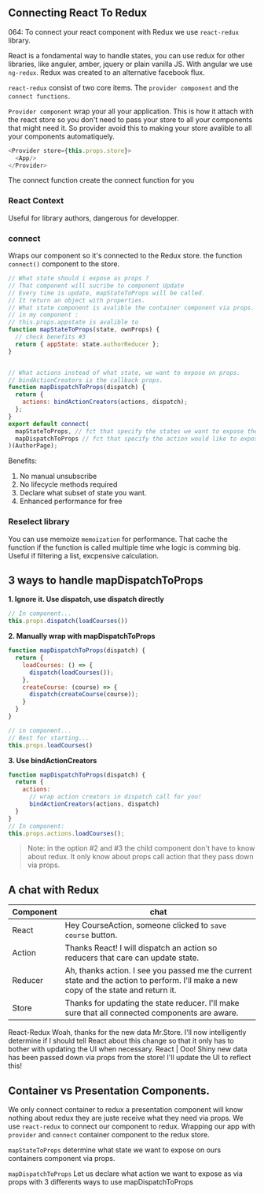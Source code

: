 ## Connecting React To Redux
064:
To connect your react component with Redux we use `react-redux` library.

React is a fondamental way to handle states, you can use redux for other libraries, like anguler, amber, jquery or plain vanilla JS. With angular we use `ng-redux`. Redux was created to an alternative facebook flux.


`react-redux` consist of two core items. The `provider component` and the `connect functions`.

`Provider component` wrap your all your application. This is how it attach with the react store so you don't need to pass your store to all your components that might need it. So provider avoid this to making your store avalible to all your components automatiquely.

```js
<Provider store={this.props.store}>
  <App/>
</Provider>
```



The connect function create the connect function for you

### React Context
Useful for library authors, dangerous for developper.

### connect
Wraps our component so it's connected to the Redux store.
the function `connect()` component to the store.
```js
// What state should i expose as props ?
// That component will sucribe to component Update
// Every time is update, mapStateToProps will be called.
// It return an object with properties.
// What state component is avalible the container component via props.
// in my component :
// this.props.appstate is avalible to
function mapStateToProps(state, ownProps) {
  // check benefits #3
  return { appState: state.authorReducer };
}


// What actions instead of what state, we want to expose on props.
// bindActionCreators is the callback props.
function mapDispatchToProps(dispatch) {
  return {
    actions: bindActionCreators(actions, dispatch);
  };
}
export default connect(
  mapStateToProps, // fct that specify the states we want to expose the component
  mapDispatchToProps // fct that specify the action would like to expose.
)(AuthorPage);
```

Benefits:
  1. No manual unsubscribe
  2. No lifecycle methods required
  3. Declare what subset of state you want.
  4. Enhanced performance for free


### Reselect library
You can use memoize `memoization` for performance. That cache the function if the function is called multiple time whe logic is comming big. Useful if filtering a list, excpensive calculation.


## 3 ways to handle mapDispatchToProps
<b>1. Ignore it. Use dispatch, use dispatch directly</b>
```js
// In component...
this.props.dispatch(loadCourses())
```



<b>2. Manually wrap with mapDispatchToProps</b>
```js
function mapDispatchToProps(dispatch) {
  return {
    loadCourses: () => {
      dispatch(loadCourses());
    },
    createCourse: (course) => {
      dispatch(createCourse(course));
    }
  }
}

// in component...
// Best for starting...
this.props.loadCourses()
```
<b>3. Use bindActionCreators</b>

```js
function mapDispatchToProps(dispatch) {
  return {
    actions:
      // wrap action creators in dispatch call for you!
      bindActionCreators(actions, dispatch)
  }
}
// In component:
this.props.actions.loadCourses();
```

> Note: in the option #2 and #3 the child component don't have to know about redux. It only know about props call action that they pass down via props.


## A chat with Redux
Component | chat
--- | ---
React | Hey CourseAction, someone clicked to `save course` button.
Action | Thanks React! I will dispatch an action so reducers that care can update state.
Reducer | Ah, thanks action. I see you passed me the current state and the action to perform. I'll make a new copy of the state and return it.
Store | Thanks for updating the state reducer. I'll make sure that all connected components are aware.
React-Redux Woah, thanks for the new data Mr.Store. I'll now intelligently determine if I should tell React about this change so that it only has to bother with updating the UI when necessary.
React | Ooo! Shiny new data has been passed down via props from the store! I'll update the UI to reflect this!


## Container vs Presentation Components.
We only connect container to redux a presentation component will know nothing about redux they are juste receive what they need via props. We use `react-redux` to connect our component to redux. Wrapping our app with `provider` and `connect` container component to the redux store.

`mapStateToProps` determine what state we want to expose on ours containers component via props.

`mapDispatchToProps` Let us declare what action we want to expose as via props with 3 differents ways to use mapDispatchToProps
